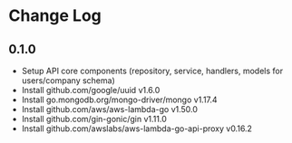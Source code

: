 # Change Log

## 0.1.0
* Setup API core components (repository, service, handlers, models for users/company schema)
* Install github.com/google/uuid v1.6.0
* Install go.mongodb.org/mongo-driver/mongo v1.17.4
* Install github.com/aws/aws-lambda-go v1.50.0
* Install github.com/gin-gonic/gin v1.11.0
* Install github.com/awslabs/aws-lambda-go-api-proxy v0.16.2
